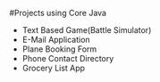 #Projects using Core Java

* Text Based Game(Battle Simulator)
* E-Mail Application
* Plane Booking Form
* Phone Contact Directory
* Grocery List App
